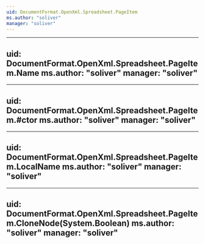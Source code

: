 ```yaml
---
uid: DocumentFormat.OpenXml.Spreadsheet.PageItem
ms.author: "soliver"
manager: "soliver"
---
```


---
uid: DocumentFormat.OpenXml.Spreadsheet.PageItem.Name
ms.author: "soliver"
manager: "soliver"
---

---
uid: DocumentFormat.OpenXml.Spreadsheet.PageItem.#ctor
ms.author: "soliver"
manager: "soliver"
---

---
uid: DocumentFormat.OpenXml.Spreadsheet.PageItem.LocalName
ms.author: "soliver"
manager: "soliver"
---

---
uid: DocumentFormat.OpenXml.Spreadsheet.PageItem.CloneNode(System.Boolean)
ms.author: "soliver"
manager: "soliver"
---
